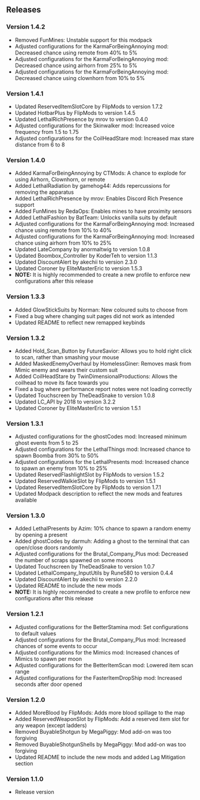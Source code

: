 ## Releases

### Version 1.4.2

- Removed FunMines: Unstable support for this modpack
- Adjusted configurations for the KarmaForBeingAnnoying mod: Decreased chance using remote from 40% to 5%
- Adjusted configurations for the KarmaForBeingAnnoying mod: Decreased chance using airhorn from 25% to 5%
- Adjusted configurations for the KarmaForBeingAnnoying mod: Decreased chance using clownhorn from 10% to 5%

### Version 1.4.1

- Updated ReservedItemSlotCore by FlipMods to version 1.7.2
- Updated HotbarPlus by FlipMods to version 1.4.5
- Updated LethalRichPresence by mrov to version 0.4.0
- Adjusted configurations for the Skinwalker mod: Increased voice frequency from 1.5 to 1.75
- Adjusted configurations for the CoilHeadStare mod: Increased max stare distance from 6 to 8

### Version 1.4.0

- Added KarmaForBeingAnnoying by CTMods: A chance to explode for using Airhorn, Clownhorn, or remote
- Added LethalRadiation by gamehog44: Adds repercussions for removing the apparatus
- Added LethalRichPresence by mrov: Enables Discord Rich Presence support
- Added FunMines by RedaOps: Enables mines to have proximity sensors
- Added LethalFashion by BatTeam: Unlocks vanilla suits by default
- Adjusted configurations for the KarmaForBeingAnnoying mod: Increased chance using remote from 10% to 40%
- Adjusted configurations for the KarmaForBeingAnnoying mod: Increased chance using airhorn from 10% to 25%
- Updated LateCompany by anormaltwig to version 1.0.8
- Updated Boombox_Controller by KoderTeh to version 1.1.3
- Updated DiscountAlert by akechii to version 2.3.0
- Updated Coroner by EliteMasterEric to version 1.5.3
- **NOTE:** It is highly recommended to create a new profile to enforce new configurations after this release

### Version 1.3.3

- Added GlowStickSuits by Norman: New coloured suits to choose from
- Fixed a bug where changing suit pages did not work as intended
- Updated README to reflect new remapped keybinds

### Version 1.3.2

- Added Hold_Scan_Button by FutureSavior: Allows you to hold right click to scan, rather than smashing your mouse
- Added MaskedEnemyOverhaul by HomelessGiner: Removes mask from Mimic enemy and wears their custom suit
- Added CoilHeadStare by TwinDimensionalProductions: Allows the coilhead to move its face towards you
- Fixed a bug where performance report notes were not loading correctly
- Updated Touchscreen by TheDeadSnake to version 1.0.8
- Updated LC_API by 2018 to version 3.2.2
- Updated Coroner by EliteMasterEric to version 1.5.1

### Version 1.3.1

- Adjusted configurations for the ghostCodes mod: Increased minimum ghost events from 5 to 25
- Adjusted configurations for the LethalThings mod: Increased chance to spawn Boomba from 30% to 50%
- Adjusted configurations for the LethalPresents mod: Increased chance to spawn an enemy from 10% to 25%
- Updated ReservedFlashlightSlot by FlipMods to version 1.5.2
- Updated ReservedWalkieSlot by FlipMods to version 1.5.1
- Updated ReservedItemSlotCore by FlipMods to version 1.7.1
- Updated Modpack description to reflect the new mods and features available

### Version 1.3.0

- Added LethalPresents by Azim: 10% chance to spawn a random enemy by opening a present
- Added ghostCodes by darmuh: Adding a ghost to the terminal that can open/close doors randomly
- Adjusted configurations for the Brutal_Company_Plus mod: Decreased the number of scraps spawned on some moons
- Updated Touchscreen by TheDeadSnake to version 1.0.7
- Updated LethalCompany_InputUtils by Rune580 to version 0.4.4
- Updated DiscountAlert by akechii to version 2.2.0
- Updated README to include the new mods
- **NOTE:** It is highly recommended to create a new profile to enforce new configurations after this release

### Version 1.2.1

- Adjusted configurations for the BetterStamina mod: Set configurations to default values
- Adjusted configurations for the Brutal_Company_Plus mod: Increased chances of some events to occur
- Adjusted configurations for the Mimics mod: Increased chances of Mimics to spawn per moon
- Adjusted configurations for the BetterItemScan mod: Lowered item scan range
- Adjusted configurations for the FasterItemDropShip mod: Increased seconds after door opened

### Version 1.2.0

- Added MoreBlood by FlipMods: Adds more blood spillage to the map
- Added ReservedWeaponSlot by FlipMods: Add a reserved item slot for any weapon (except ladders)
- Removed BuyableShotgun by MegaPiggy: Mod add-on was too forgiving
- Removed BuyableShotgunShells by MegaPiggy: Mod add-on was too forgiving
- Updated README to include the new mods and added Lag Mitigation section

### Version 1.1.0

- Release version

